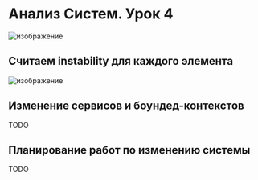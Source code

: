 # Анализ Систем. Урок 4

![изображение](https://github.com/mechanicalmachine/systems-analysis/assets/30704273/4ec325e8-1d54-49fb-b6fd-cb1e6201f49b)

## Считаем instability для каждого элемента

![изображение](https://github.com/mechanicalmachine/systems-analysis/assets/30704273/5cef1abb-04f1-45bf-8c9f-c7ef6d379dfb)


## Изменение сервисов и боундед-контекстов

TODO


## Планирование работ по изменению системы

TODO
